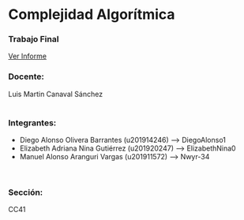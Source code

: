 # **Complejidad Algorítmica**

### **Trabajo Final**
<a href="https://github.com/Nwyr-34/TF-201911572-201914246-201920247/blob/main/Informe.md">Ver Informe</a>
<br/>

### **Docente:**
Luis Martin Canaval Sánchez
<br/><br/>

### **Integrantes:**

- Diego Alonso Olivera Barrantes (u201914246) --> DiegoAlonso1
- Elizabeth Adriana Nina Gutiérrez (u201920247) --> 
ElizabethNina0
- Manuel Alonso Aranguri Vargas (u201911572) --> Nwyr-34
<br/>

### **Sección:** 
CC41
